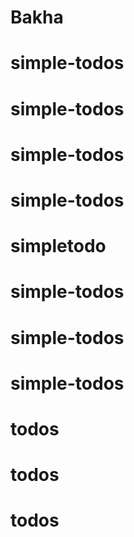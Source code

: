 # Bakha
# simple-todos
# simple-todos
# simple-todos
# simple-todos
# simpletodo
# simple-todos
# simple-todos
# simple-todos
# todos
# todos
# todos
